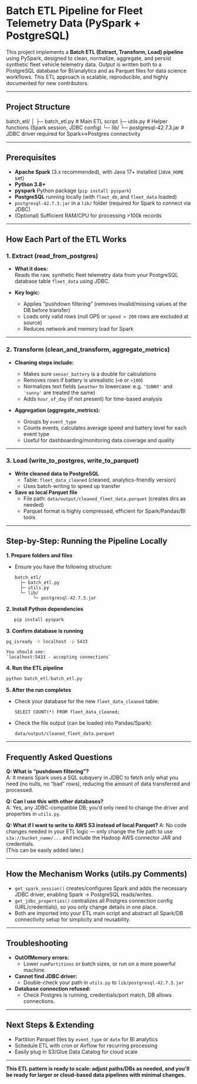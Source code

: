 # Batch ETL Pipeline for Fleet Telemetry Data (PySpark + PostgreSQL)

This project implements a **Batch ETL (Extract, Transform, Load) pipeline** using PySpark, designed to clean, normalize, aggregate, and persist synthetic fleet vehicle telemetry data. Output is written both to a PostgreSQL database for BI/analytics and as Parquet files for data science workflows. This ETL approach is scalable, reproducible, and highly documented for new contributors.

---

## Project Structure

batch_etl/
│
├─ batch_etl.py # Main ETL script
├─ utils.py # Helper functions (Spark session, JDBC config)
└─ lib/
└─ postgresql-42.7.3.jar # JDBC driver required for Spark↔Postgres connectivity

---

## Prerequisites

- **Apache Spark** (3.x recommended), with Java 17+ installed (`JAVA_HOME` set)
- **Python 3.8+**
- **pyspark** Python package (`pip install pyspark`)
- **PostgreSQL** running locally (with `fleet_db`, and `fleet_data` loaded)
- `postgresql-42.7.3.jar` in a `lib/` folder (required for Spark to connect via JDBC)
- (Optional) Sufficient RAM/CPU for processing >100k records

---

## How Each Part of the ETL Works

### **1. Extract (read_from_postgres)**

- **What it does:**  
   Reads the raw, synthetic fleet telemetry data from your PostgreSQL database table `fleet_data` using JDBC.

- **Key logic:**
  - Applies “pushdown filtering” (removes invalid/missing values at the DB before transfer)
  - Loads only valid rows (null GPS or `speed > 200` rows are excluded at source)
  - Reduces network and memory load for Spark

---

### **2. Transform (clean_and_transform, aggregate_metrics)**

- **Cleaning steps include:**

  - Makes sure `sensor_battery` is a double for calculations
  - Removes rows if battery is unrealistic (`<0` or `>100`)
  - Normalizes text fields (`weather` to lowercase: e.g. `'SUNNY'` and `'sunny'` are treated the same)
  - Adds `hour_of_day` (if not present) for time-based analysis

- **Aggregation (aggregate_metrics):**
  - Groups by `event_type`
  - Counts events, calculates average speed and battery level for each event type
  - Useful for dashboarding/monitoring data coverage and quality

---

### **3. Load (write_to_postgres, write_to_parquet)**

- **Write cleaned data to PostgreSQL**
  - Table: `fleet_data_cleaned` (cleaned, analytics-friendly version)
  - Uses batch-writing to speed up transfer
- **Save as local Parquet file**
  - File path: `data/output/cleaned_fleet_data.parquet` (creates dirs as needed)
  - Parquet format is highly compressed, efficient for Spark/Pandas/BI tools

---

## Step-by-Step: Running the Pipeline Locally

**1. Prepare folders and files**

- Ensure you have the following structure:
  ```
  batch_etl/
    ├─ batch_etl.py
    ├─ utils.py
    └─ lib/
         └─ postgresql-42.7.3.jar
  ```

**2. Install Python dependencies**

```bash
   pip install pyspark
```

**3. Confirm database is running**

```bash
pg_isready -h localhost -p 5433
```

```text
You should see:
`localhost:5433 - accepting connections`
```

**4. Run the ETL pipeline**

```python
python batch_etl/batch_etl.py
```

**5. After the run completes**

- Check your database for the new `fleet_data_cleaned` table:
  ```
  SELECT COUNT(*) FROM fleet_data_cleaned;
  ```
- Check the file output (can be loaded into Pandas/Spark):
  ```
  data/output/cleaned_fleet_data.parquet
  ```

---

## Frequently Asked Questions

**Q: What is “pushdown filtering”?**  
A: It means Spark uses a SQL subquery in JDBC to fetch only what you need (no nulls, no “bad” rows), reducing the amount of data transferred and processed.

**Q: Can I use this with other databases?**  
A: Yes, any JDBC-compatible DB; you’d only need to change the driver and properties in `utils.py`.

**Q: What if I want to write to AWS S3 instead of local Parquet?**
A: No code changes needed in your ETL logic — only change the file path to use `s3a://bucket_name/...` and include the Hadoop AWS connector JAR and credentials.  
(This can be easily added later.)

---

## How the Mechanism Works (utils.py Comments)

- `get_spark_session()` creates/configures Spark and adds the necessary JDBC driver, enabling Spark → PostgreSQL reads/writes.
- `get_jdbc_properties()` centralizes all Postgres connection config (URL/credentials), so you only change details in one place.
- Both are imported into your ETL main script and abstract all Spark/DB connectivity setup for simplicity and reusability.

---

## Troubleshooting

- **OutOfMemory errors:**
  - Lower `numPartitions` or batch sizes, or run on a more powerful machine.
- **Cannot find JDBC driver:**
  - Double-check your path in `utils.py` to `lib/postgresql-42.7.3.jar`
- **Database connection refused:**
  - Check Postgres is running, credentials/port match, DB allows connections.

---

## Next Steps & Extending

- Partition Parquet files by `event_type` or `date` for BI analytics
- Schedule ETL with cron or Airflow for recurring processing
- Easily plug in S3/Glue Data Catalog for cloud scale

---

**This ETL pattern is ready to scale: adjust paths/DBs as needed, and you'll be ready for larger or cloud-based data pipelines with minimal changes.**

